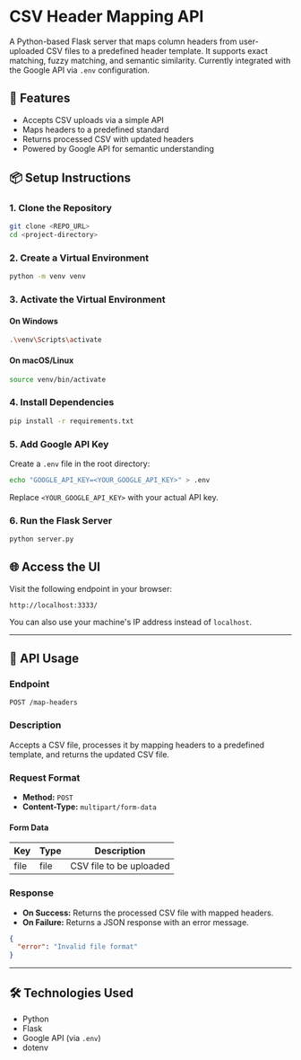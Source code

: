 # CSV Header Mapping API

A Python-based Flask server that maps column headers from user-uploaded CSV files to a predefined header template. It supports exact matching, fuzzy matching, and semantic similarity. Currently integrated with the Google API via `.env` configuration.

## 🚀 Features

* Accepts CSV uploads via a simple API
* Maps headers to a predefined standard
* Returns processed CSV with updated headers
* Powered by Google API for semantic understanding

## 📦 Setup Instructions

### 1. Clone the Repository

```bash
git clone <REPO_URL>
cd <project-directory>
```

### 2. Create a Virtual Environment

```bash
python -m venv venv
```

### 3. Activate the Virtual Environment

#### On Windows

```bash
.\venv\Scripts\activate
```

#### On macOS/Linux

```bash
source venv/bin/activate
```

### 4. Install Dependencies

```bash
pip install -r requirements.txt
```

### 5. Add Google API Key

Create a `.env` file in the root directory:

```bash
echo "GOOGLE_API_KEY=<YOUR_GOOGLE_API_KEY>" > .env
```

Replace `<YOUR_GOOGLE_API_KEY>` with your actual API key.

### 6. Run the Flask Server

```bash
python server.py
```

## 🌐 Access the UI

Visit the following endpoint in your browser:

```
http://localhost:3333/
```

You can also use your machine's IP address instead of `localhost`.

---

## 🔄 API Usage

### Endpoint

```
POST /map-headers
```

### Description

Accepts a CSV file, processes it by mapping headers to a predefined template, and returns the updated CSV file.

### Request Format

* **Method:** `POST`
* **Content-Type:** `multipart/form-data`

#### Form Data

| Key  | Type | Description             |
| ---- | ---- | ----------------------- |
| file | file | CSV file to be uploaded |

### Response

* **On Success:** Returns the processed CSV file with mapped headers.
* **On Failure:** Returns a JSON response with an error message.

```json
{
  "error": "Invalid file format"
}
```

---

## 🛠 Technologies Used

* Python
* Flask
* Google API (via `.env`)
* dotenv
